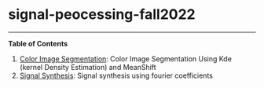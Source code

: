 # signal-peocessing-fall2022
----


**Table of Contents**

1. [Color Image Segmentation](image-segmentation-kde-meanshift): Color Image Segmentation Using Kde (kernel Density Estimation) and MeanShift
2. [Signal Synthesis](https://github.com/sara-ghavampour/signal-peocessing-fall2022/tree/main/signal-synthesis-%20fourier-coefficients): Signal synthesis using fourier coefficients



